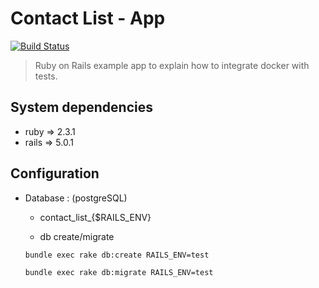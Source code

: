 # Contact List - App

[![Build Status](http://138.68.74.4:8080/buildStatus/icon?job=Contact-List/Client_List_App)](http://138.68.74.4:8080/job/Contact-List/Client_List_App) 
> Ruby on Rails example app to explain how to integrate docker with tests.



## System dependencies
- ruby => 2.3.1
- rails => 5.0.1

## Configuration


* Database : (postgreSQL)
	- contact_list_{$RAILS_ENV}

	- db create/migrate

    `bundle exec rake db:create RAILS_ENV=test`

    `bundle exec rake db:migrate RAILS_ENV=test`

